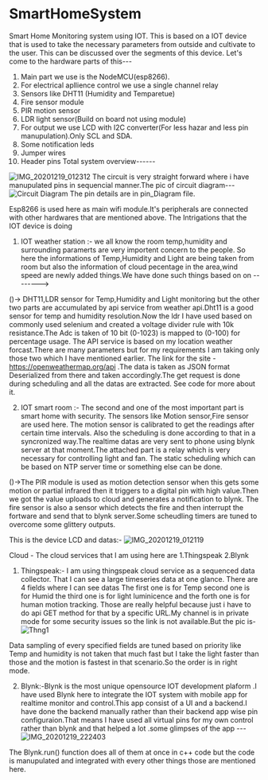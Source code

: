 # SmartHomeSystem
Smart Home Monitoring system using IOT.
This is based on a IOT device that is used to take the necessary parameters from outside and cultivate to the user.
This can be discussed over the segments of this device.
Let's come to the hardware parts of this--- 

1. Main part we use is the NodeMCU(esp8266). 
2. For electrical apllience control we use a single channel relay
3. Sensors like DHT11 (Humidity and Temparetue)
4. Fire sensor module
5. PIR motion sensor
6. LDR light sensor(Build on board not using module)
7. For output we use LCD with I2C converter(For less hazar and less pin manupulation).Only SCL and SDA.
8. Some notification leds
9. Jumper wires
10. Header pins
Total system overview------

![IMG_20201219_012312](https://user-images.githubusercontent.com/59107993/102655885-0aaf6280-4199-11eb-8800-92832c8b9e9f.jpg)
The circuit is very straight forward where i have manupulated pins in sequencial manner.The pic of circuit diagram---
![Circuit Diagram](https://user-images.githubusercontent.com/59107993/102721616-e03ce100-4321-11eb-86da-4b8483fd8c0c.png)
The pin details are in pin_Diagram file.

Esp8266 is used here as main wifi module.It's peripherals are connected with other hardwares that are mentioned above.
The Intrigations that the IOT device is doing 
1. IOT weather station :- we all know the room temp,humidity and surrounding paramerts are very importent concern to the people. So here the informations of Temp,Humidity and Light are being taken from room but also the information of cloud pecentage in the area,wind speed are newly added things.We have done such things based on
on -------->

()-> DHT11,LDR sensor for Temp,Humidity and Light monitoring but the other two parts are accumulated by api service from weather api.Dht11 is a good sensor for temp and humidity resolution.Now the ldr I have used based on commonly used selenium and created a voltage divider rule with 10k resistance.The Adc is taken of 10 bit (0-1023) is mapped to (0-100) for percentage usage.
The API service is based on my location weather forcast.There are many parameters but for my requirements I am taking only those two which I have mentioned earlier.
The link for the site - https://openweathermap.org/api .The data is taken as JSON format Deserialized from there and taken accordingly.The get request is done during scheduling and all the datas are extracted. See code for more about it.

2. IOT smart room :- The second and one of the most important part is  smart home with security. The sensors like Motion sensor,Fire sensor are used here. The motion sensor is calibrated to get the readings after certain time intervals. Also the scheduling is done according to that in a syncronized way.The realtime datas are very sent to phone using blynk server at that moment.The attached part is a relay which is very necessary for controlling light and fan.
The static scheduling which can be based on NTP server time or something else can be done.

()->The PIR module is used as motion detection sensor when this gets some motion or partial infrared then it triggers to a digital pin with high value.Then we got the value uploads to cloud and generates a notification to blynk. The fire sensor is also a sensor which detects the fire and then interrupt the fortware and send that to blynk server.Some scheudling timers are tuned to overcome some glittery outputs.

This is the device LCD and datas:-
![IMG_20201219_012119](https://user-images.githubusercontent.com/59107993/102694271-ecec0700-4245-11eb-947a-16439e033de9.jpg)



 Cloud - The cloud services that I am using here are 1.Thingspeak 2.Blynk 
1. Thingspeak:- I am using thingspeak cloud service as a sequenced data collector. That I can see a large timeseries data at one glance. There are 4 fields where I can see datas The first one is for Temp second one is for Humid the third one is for light luminicence and the forth one is for human motion tracking. Those are really helpful because just i have to do api GET method for that by a specific URL.My channel is in private mode for some security issues so the link is not available.But the pic is-
![Thng1](https://user-images.githubusercontent.com/59107993/102694441-0d689100-4247-11eb-8be3-505035188b35.PNG)

Data sampling of every specified fields are tuned based on priority like Temp and humidity is not taken that much fast but I take the light faster than those and the motion is fastest in that scenario.So the order is in right mode.

2. Blynk:-Blynk is the most unique opensource IOT development plaform .I have used Blynk here to integrate the IOT system with mobile app for realtime monitor and control.This app consist of a UI and a backend.I have done the backend manually rather than their backend app wise pin configuraion.That means I have used all virtual pins for my own control rather than blynk and that helped a lot .some glimpses of the app ---
![IMG_20201219_222403](https://user-images.githubusercontent.com/59107993/102697551-8cb48f80-425c-11eb-8702-d57e732c6a62.jpg)

The Blynk.run() function does all of them at once in c++ code but the code is manupulated and integrated with every other things those are mentioned here.







